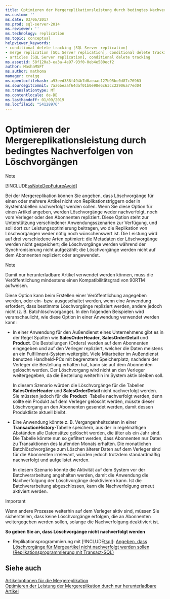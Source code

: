 ```yaml
---
title: Optimieren der Mergereplikationsleistung durch bedingtes Nachverfolgen von Löschvorgängen | Microsoft Dokumentation
ms.custom: ''
ms.date: 03/06/2017
ms.prod: sql-server-2014
ms.reviewer: ''
ms.technology: replication
ms.topic: conceptual
helpviewer_keywords:
- conditional delete tracking [SQL Server replication]
- merge replication [SQL Server replication], conditional delete tracking
- articles [SQL Server replication], conditional delete tracking
ms.assetid: 58f120a3-ea3a-4e97-93f0-0eb4e580ecf2
author: MashaMSFT
ms.author: mathoma
manager: craigg
ms.openlocfilehash: a93eed388f494b7d0aeaac127b95bc0d87c76963
ms.sourcegitcommit: 7aa6beaaf64daf01b0e98e6c63cc22906a77ed04
ms.translationtype: MT
ms.contentlocale: de-DE
ms.lasthandoff: 01/09/2019
ms.locfileid: "54128976"
---
```

# <a name="optimize-merge-replication-performance-with-conditional-delete-tracking"></a>Optimieren der Mergereplikationsleistung durch bedingtes Nachverfolgen von Löschvorgängen
    
> [!NOTE]  
>  [!INCLUDE[ssNoteDepFutureAvoid](../../../includes/ssnotedepfutureavoid-md.md)]  
  
 Bei der Mergereplikation können Sie angeben, dass Löschvorgänge für einen oder mehrere Artikel nicht von Replikationstriggern oder in Systemtabellen nachverfolgt werden sollen. Wenn Sie diese Option für einen Artikel angeben, werden Löschvorgänge weder nachverfolgt, noch vom Verleger oder den Abonnenten repliziert. Diese Option steht zur Unterstützung verschiedener Anwendungsszenarien zur Verfügung, und soll dort zur Leistungsoptimierung beitragen, wo die Replikation von Löschvorgängen weder nötig noch wünschenswert ist. Die Leistung wird auf drei verschiedene Arten optimiert: die Metadaten der Löschvorgänge werden nicht gespeichert; die Löschvorgänge werden während der Synchronisierung nicht aufgezählt; die Löschvorgänge werden nicht auf dem Abonnenten repliziert oder angewendet.  
  
> [!NOTE]  
>  Damit nur herunterladbare Artikel verwendet werden können, muss die Veröffentlichung mindestens einen Kompatibilitätsgrad von 90RTM aufweisen.  
  
 Diese Option kann beim Erstellen einer Veröffentlichung angegeben werden, oder ein- bzw. ausgeschaltet werden, wenn eine Anwendung erfordert, dass bestimmte Löschvorgänge repliziert werden, andere jedoch nicht (z. B. Batchlöschvorgänge). In den folgenden Beispielen wird veranschaulicht, wie diese Option in einer Anwendung verwendet werden kann:  
  
-   In einer Anwendung für den Außendienst eines Unternehmens gibt es in der Regel Spalten wie **SalesOrderHeader**, **SalesOrderDetail** und **Product**. Die Bestellungen (Orders) werden auf dem Abonnenten eingegeben und auf den Verleger repliziert, welcher die Daten meistens an ein Fulfillment-System weitergibt. Viele Mitarbeiter im Außendienst benutzen Handheld-PCs mit begrenztem Speicherplatz; nachdem der Verleger die Bestellung erhalten hat, kann sie auf dem Abonnenten gelöscht werden. Der Löschvorgang wird nicht an den Verleger weitergegeben, da die Bestellung weiterhin im System aktiv bleiben soll.  
  
     In diesem Szenario würden die Löschvorgänge für die Tabellen **SalesOrderHeader** und **SalesOrderDetail** nicht nachverfolgt werden. Sie müssten jedoch für die **Product** -Tabelle nachverfolgt werden, denn sollte ein Produkt auf dem Verleger gelöscht werden, müsste dieser Löschvorgang an den Abonnenten gesendet werden, damit dessen Produktliste aktuell bleibt.  
  
-   Eine Anwendung könnte z. B. Vergangenheitsdaten in einer **TransactionHistory**-Tabelle speichern, aus der in regelmäßigen Abständen alle Datensätze gelöscht werden, die älter als ein Jahr sind. Die Tabelle könnte nun so gefiltert werden, dass Abonnenten nur Daten zu Transaktionen des laufenden Monats erhalten. Die monatlichen Batchlöschvorgänge zum Löschen älterer Daten auf dem Verleger sind für die Abonnenten irrelevant, würden jedoch trotzdem standardmäßig nachverfolgt und aufgelistet werden.  
  
     In diesem Szenario könnte die Aktivität auf dem System vor der Batchverarbeitung angehalten werden, damit die Anwendung die Nachverfolgung der Löschvorgänge deaktivieren kann. Ist die Batchverarbeitung abgeschlossen, kann die Nachverfolgung erneut aktiviert werden.  
  
> [!IMPORTANT]  
>  Wenn andere Prozesse weiterhin auf dem Verleger aktiv sind, müssen Sie sicherstellen, dass keine Löschvorgänge erfolgen, die an Abonnenten weitergegeben werden sollen, solange die Nachverfolgung deaktiviert ist.  
  
 **So geben Sie an, dass Löschvorgänge nicht nachverfolgt werden**  
  
-   Replikationsprogrammierung mit [!INCLUDE[tsql](../../../includes/tsql-md.md)]: [Angeben, dass Löschvorgänge für Mergeartikel nicht nachverfolgt werden sollen &#40;Replikationsprogrammierung mit Transact-SQL&#41;](..//publish/specify-merge-replication-properties.md#tracking-deletes)  
  
## <a name="see-also"></a>Siehe auch  
 [Artikeloptionen für die Mergereplikation](article-options-for-merge-replication.md)   
 [Optimieren der Leistung der Mergereplikation durch nur herunterladbare Artikel](optimize-merge-replication-performance-with-download-only-articles.md)  
  
  
